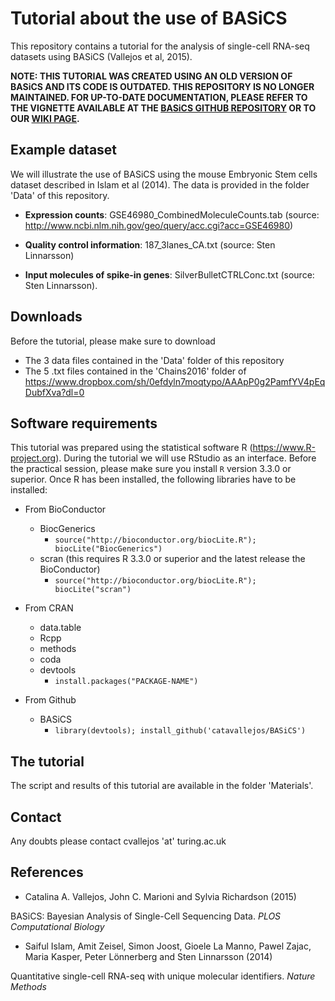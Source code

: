 # Tutorial about the use of  BASiCS

This repository contains a tutorial for the analysis of single-cell RNA-seq datasets using BASiCS (Vallejos et al, 2015). 


**NOTE: THIS TUTORIAL WAS CREATED USING AN OLD VERSION OF BASiCS AND ITS CODE IS OUTDATED. THIS REPOSITORY IS NO LONGER MAINTAINED. FOR UP-TO-DATE DOCUMENTATION, PLEASE REFER TO THE VIGNETTE AVAILABLE AT THE [BASiCS GITHUB REPOSITORY](https://github.com/catavallejos/BASiCS) OR TO OUR [WIKI PAGE](https://github.com/catavallejos/BASiCS/wiki).**



## Example dataset

We will illustrate the use of BASiCS using the mouse Embryonic Stem cells dataset described in Islam et al (2014). The data is provided in the folder 'Data' of this repository.

- **Expression counts**: GSE46980_CombinedMoleculeCounts.tab (source: http://www.ncbi.nlm.nih.gov/geo/query/acc.cgi?acc=GSE46980)

- **Quality control information**: 187_3lanes_CA.txt (source: Sten Linnarsson)

- **Input molecules of spike-in genes**: SilverBulletCTRLConc.txt (source: Sten Linnarsson).

## Downloads

Before the tutorial, please make sure to download

* The 3 data files contained in the 'Data' folder of this repository
* The 5 .txt files contained in the 'Chains2016' folder of https://www.dropbox.com/sh/0efdyln7moqtypo/AAApP0g2PamfYV4pEqDubfXva?dl=0 

## Software requirements

This tutorial was prepared using the statistical software R (https://www.R-project.org). During the tutorial we will use RStudio as an interface. Before the practical session, please make sure you install `R` version 3.3.0 or superior. Once R has been installed, the following libraries have to be installed:

* From BioConductor
	+ BiocGenerics
		- `source("http://bioconductor.org/biocLite.R"); biocLite("BiocGenerics")`
	+ scran	(this requires R 3.3.0 or superior and the latest release the BioConductor)
	 	- `source("http://bioconductor.org/biocLite.R"); biocLite("scran")`
    
* From CRAN
	+ data.table  
	+ Rcpp
	+ methods
	+ coda
	+ devtools
		- `install.packages("PACKAGE-NAME")`

* From Github
	+ BASiCS
		- `library(devtools); install_github('catavallejos/BASiCS')` 

## The tutorial

The script and results of this tutorial are available in the folder 'Materials'.


## Contact

Any doubts please contact cvallejos 'at' turing.ac.uk


## References

* Catalina A. Vallejos, John C. Marioni and Sylvia Richardson (2015)

BASiCS: Bayesian Analysis of Single-Cell Sequencing Data. *PLOS Computational Biology*

* Saiful Islam, Amit Zeisel, Simon Joost, Gioele La Manno, Pawel Zajac, Maria Kasper, Peter Lönnerberg and Sten Linnarsson (2014)

Quantitative single-cell RNA-seq with unique molecular identifiers. *Nature Methods*
